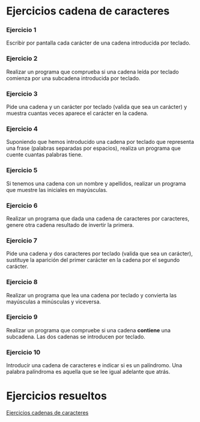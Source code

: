 # Ejercicios cadena de caracteres

### Ejercicio 1

Escribir por pantalla cada carácter de una cadena introducida por teclado.

### Ejercicio 2

Realizar un programa que comprueba si una cadena leída por teclado comienza por una subcadena introducida por teclado.

### Ejercicio 3

Pide una cadena y un carácter por teclado (valida que sea un carácter) y muestra cuantas veces aparece el carácter en la cadena.

### Ejercicio 4

Suponiendo que hemos introducido una cadena por teclado que representa una frase (palabras separadas por espacios), realiza un programa que cuente cuantas palabras tiene.

### Ejercicio 5 

Si tenemos una cadena con un nombre y apellidos, realizar un programa que muestre las iniciales en mayúsculas.

### Ejercicio 6

Realizar un programa que dada una cadena de caracteres por caracteres, genere otra cadena resultado de invertir la primera.

### Ejercicio 7

Pide una cadena y dos caracteres por teclado (valida que sea un carácter), sustituye la aparición del primer carácter en la cadena por el segundo carácter.

### Ejercicio 8

Realizar un programa que lea una cadena por teclado y convierta las mayúsculas a minúsculas y viceversa.

### Ejercicio 9

Realizar un programa que compruebe si una cadena **contiene** una subcadena. Las dos cadenas se introducen por teclado.

### Ejercicio 10

Introducir una cadena de caracteres e indicar si es un palíndromo. Una palabra palíndroma es aquella que se lee igual adelante que atrás.

# Ejercicios resueltos

[Ejercicios cadenas de caracteres](https://github.com/josedom24/curso_programacion/tree/master/ejercicios/cadenas)